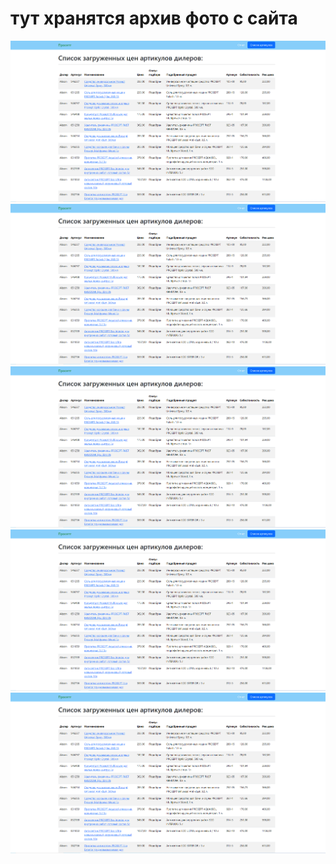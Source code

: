 # тут хранятся архив фото с сайта

![image](https://github.com/hackathone-prosept-team2/backend_django/blob/main/presentation/1.png)<br>
![image](https://github.com/hackathone-prosept-team2/backend_django/blob/main/presentation/1.png)<br>
![image](https://github.com/hackathone-prosept-team2/backend_django/blob/main/presentation/1.png)<br>
![image](https://github.com/hackathone-prosept-team2/backend_django/blob/main/presentation/1.png)<br>
![image](https://github.com/hackathone-prosept-team2/backend_django/blob/main/presentation/1.png)<br>